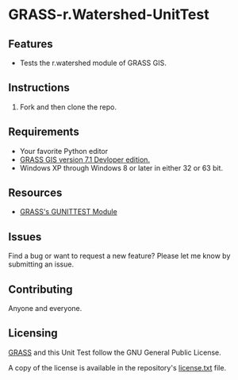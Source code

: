 # GRASS-r.Watershed-UnitTest

## Features

* Tests the r.watershed module of GRASS GIS.


## Instructions


1. Fork and then clone the repo.



## Requirements

* Your favorite Python editor
* [GRASS GIS version 7.1 Devloper edition.](http://grass.osgeo.org/download/software/ms-windows/) 
* Windows XP through Windows 8 or later in either 32 or 63 bit.

## Resources


* [GRASS's GUNITTEST Module](http://grass.osgeo.org/grass71/manuals/libpython/gunittest_testing.html)



## Issues


Find a bug or want to request a new feature?  Please let me know by submitting an issue.


## Contributing


Anyone and everyone. 


## Licensing

[GRASS](http://grass.osgeo.org/home/copyright/) and this Unit Test follow the GNU General Public License.


A copy of the license is available in the repository's [license.txt](https://github.com/swwendel/GRASS-r.Watershed-UnitTest.git/master/license.txt) file.